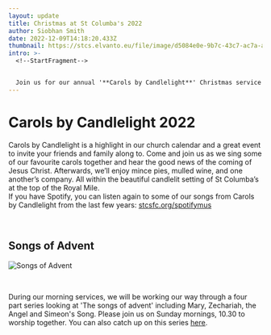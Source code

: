 ```yaml
---
layout: update
title: Christmas at St Columba's 2022
author: Siobhan Smith
date: 2022-12-09T14:18:20.433Z
thumbnail: https://stcs.elvanto.eu/file/image/d5084e0e-9b7c-43c7-ac7a-a99b50e9791e.png
intro: >-
  <!--StartFragment-->


  Join us for our annual '**Carols by Candlelight**' Christmas service on *Sunday 11th December at 17.30*. Share our community worship and hospitality as we celebrate the beginning of THE life changing story if Jesus!
---
```

# **C﻿arols by Candlelight 2022**



Carols by Candlelight is a highlight in our church calendar and a great event to invite your friends and family along to. Come and join us as we sing some of our favourite carols together and hear the good news of the coming of Jesus Christ. Afterwards, we’ll enjoy mince pies, mulled wine, and one another’s company. All within the beautiful candlelit setting of St Columba’s at the top of the Royal Mile.\
If you have Spotify, you can listen again to some of our songs from Carols by Candlelight from the last few years: [stcsfc.org/spotifymus](http://stcsfc.org/spotifymus)

<br>

## **S﻿ongs of Advent**

![Songs of Advent](https://stcs.elvanto.eu/file/image/ea366e41-6a12-401b-9a84-0a5b804ac93e.undefined)



<br>

During our morning services, we will be working our way through a four part series looking at 'The songs of advent' including Mary, Zechariah, the Angel and Simeon's Song. Please join us on Sunday mornings, 10.30 to worship together. You can also catch up on this series [here](https://sermons.stcolumbas.freechurch.org/series/2000/songs-of-advent/).